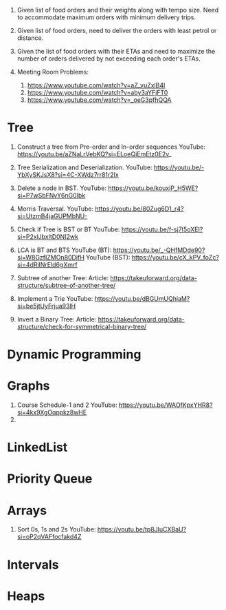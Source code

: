 1. Given list of food orders and their weights along with tempo size. Need to accommodate maximum orders with minimum delivery trips.

2. Given list of food orders, need to deliver the orders with least petrol or distance.

3. Given the list of food orders with their ETAs and need to maximize the number of orders delivered by not exceeding each order's ETAs.

4. Meeting Room Problems:
   1. https://www.youtube.com/watch?v=aZ_vuZxlB4I
   2. https://www.youtube.com/watch?v=aby3aYFjFT0
   3. https://www.youtube.com/watch?v=_oeG3pfhQQA

# Tree
   1. Construct a tree from Pre-order and In-order sequences
      YouTube: https://youtu.be/aZNaLrVebKQ?si=ELoeQjEmEtz0E2v_

   2. Tree Serialization and Deserialization.
       YouTube: https://youtu.be/-YbXySKJsX8?si=4C-XWdz7rr81r2Ix

   3. Delete a node in BST.
      YouTube: https://youtu.be/kouxiP_H5WE?si=P7wSbFNvY6nG0Ibk

   4. Morris Traversal.
      YouTube: https://youtu.be/80Zug6D1_r4?si=UtzmB4jaGUPMbNU-

   5. Check if Tree is BST or BT
       YouTube: https://youtu.be/f-sj7I5oXEI?si=P2xlJbxltD0NI2wk

   6. LCA is BT and BTS
       YouTube (BT): https://youtu.be/_-QHfMDde90?si=W8GzfIZMOn80DifH
       YouTube (BST): https://youtu.be/cX_kPV_foZc?si=4dRilNrEld6gXmrf

   
   7. Subtree of another Tree:
      Article: https://takeuforward.org/data-structure/subtree-of-another-tree/

   8. Implement a Trie
      YouTube: https://youtu.be/dBGUmUQhjaM?si=be5jtUyFrjua93lH

   9. Invert a Binary Tree:
      Article: https://takeuforward.org/data-structure/check-for-symmetrical-binary-tree/

# Dynamic Programming

# Graphs
   1. Course Schedule-1 and 2
      YouTube: https://youtu.be/WAOfKpxYHR8?si=4kx9XgOqppkz8wHE
   2. 

# LinkedList

# Priority Queue

# Arrays
   1. Sort 0s, 1s and 2s
      YouTube: https://youtu.be/tp8JIuCXBaU?si=oP2qVAFfocfakd4Z


# Intervals

# Heaps